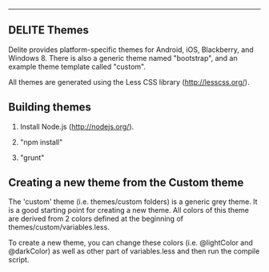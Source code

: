 -------------------------------------------------------------------------------
DELITE Themes
-------------------------------------------------------------------------------

Delite provides platform-specific themes for Android, iOS, Blackberry, and Windows 8.
There is also a generic theme named "bootstrap", and an example theme template called "custom".

All themes are generated using the Less CSS library (http://lesscss.org/).

Building themes
---------------

1. Install Node.js (http://nodejs.org/). 

2. "npm install"

3. "grunt"


Creating a new theme from the Custom theme
------------------------------------------     

The 'custom' theme (i.e. themes/custom folders) is a generic grey theme.
It is a good starting point for creating a new theme. All colors of this theme
are derived from 2 colors defined at the beginning of themes/custom/variables.less.

To create a new theme, you can change these colors (i.e. @lightColor and @darkColor)
as well as other part of variables.less and then run the compile script.
